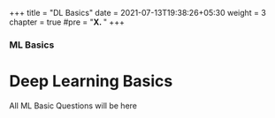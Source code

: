 +++
title = "DL Basics"
date = 2021-07-13T19:38:26+05:30
weight = 3
chapter = true
#pre = "<b>X. </b>"
+++

### ML Basics

# Deep Learning Basics

All ML Basic Questions will be here